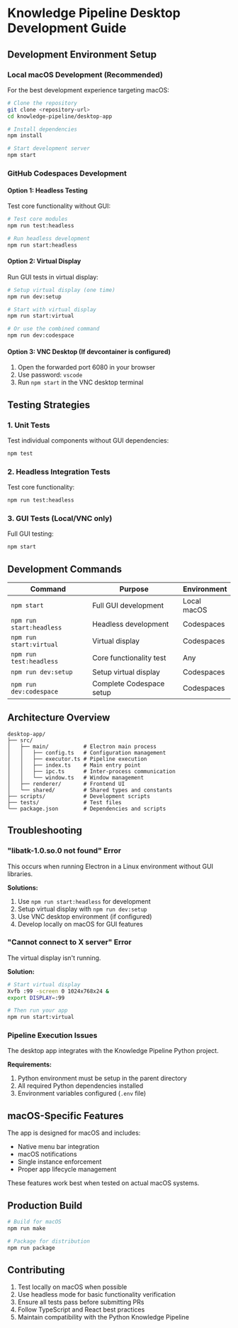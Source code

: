 # Knowledge Pipeline Desktop Development Guide

## Development Environment Setup

### Local macOS Development (Recommended)
For the best development experience targeting macOS:

```bash
# Clone the repository
git clone <repository-url>
cd knowledge-pipeline/desktop-app

# Install dependencies
npm install

# Start development server
npm start
```

### GitHub Codespaces Development

#### Option 1: Headless Testing
Test core functionality without GUI:

```bash
# Test core modules
npm run test:headless

# Run headless development
npm run start:headless
```

#### Option 2: Virtual Display
Run GUI tests in virtual display:

```bash
# Setup virtual display (one time)
npm run dev:setup

# Start with virtual display
npm run start:virtual

# Or use the combined command
npm run dev:codespace
```

#### Option 3: VNC Desktop (If devcontainer is configured)
1. Open the forwarded port 6080 in your browser
2. Use password: `vscode`
3. Run `npm start` in the VNC desktop terminal

## Testing Strategies

### 1. Unit Tests
Test individual components without GUI dependencies:
```bash
npm test
```

### 2. Headless Integration Tests
Test core functionality:
```bash
npm run test:headless
```

### 3. GUI Tests (Local/VNC only)
Full GUI testing:
```bash
npm start
```

## Development Commands

| Command | Purpose | Environment |
|---------|---------|-------------|
| `npm start` | Full GUI development | Local macOS |
| `npm run start:headless` | Headless development | Codespaces |
| `npm run start:virtual` | Virtual display | Codespaces |
| `npm run test:headless` | Core functionality test | Any |
| `npm run dev:setup` | Setup virtual display | Codespaces |
| `npm run dev:codespace` | Complete Codespace setup | Codespaces |

## Architecture Overview

```
desktop-app/
├── src/
│   ├── main/           # Electron main process
│   │   ├── config.ts   # Configuration management
│   │   ├── executor.ts # Pipeline execution
│   │   ├── index.ts    # Main entry point
│   │   ├── ipc.ts      # Inter-process communication
│   │   └── window.ts   # Window management
│   ├── renderer/       # Frontend UI
│   └── shared/         # Shared types and constants
├── scripts/            # Development scripts
├── tests/              # Test files
└── package.json        # Dependencies and scripts
```

## Troubleshooting

### "libatk-1.0.so.0 not found" Error
This occurs when running Electron in a Linux environment without GUI libraries.

**Solutions:**
1. Use `npm run start:headless` for development
2. Setup virtual display with `npm run dev:setup`
3. Use VNC desktop environment (if configured)
4. Develop locally on macOS for GUI features

### "Cannot connect to X server" Error
The virtual display isn't running.

**Solution:**
```bash
# Start virtual display
Xvfb :99 -screen 0 1024x768x24 &
export DISPLAY=:99

# Then run your app
npm run start:virtual
```

### Pipeline Execution Issues
The desktop app integrates with the Knowledge Pipeline Python project.

**Requirements:**
1. Python environment must be setup in the parent directory
2. All required Python dependencies installed
3. Environment variables configured (`.env` file)

## macOS-Specific Features

The app is designed for macOS and includes:
- Native menu bar integration
- macOS notifications
- Single instance enforcement
- Proper app lifecycle management

These features work best when tested on actual macOS systems.

## Production Build

```bash
# Build for macOS
npm run make

# Package for distribution
npm run package
```

## Contributing

1. Test locally on macOS when possible
2. Use headless mode for basic functionality verification
3. Ensure all tests pass before submitting PRs
4. Follow TypeScript and React best practices
5. Maintain compatibility with the Python Knowledge Pipeline